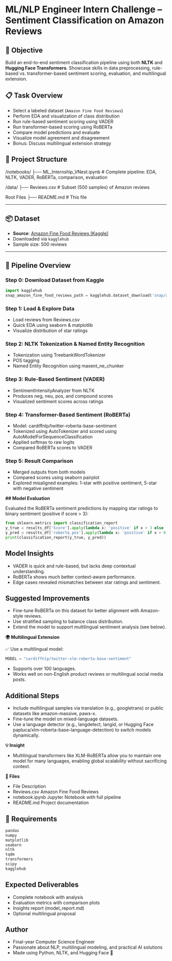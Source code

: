 # ML/NLP Engineer Intern Challenge – Sentiment Classification on Amazon Reviews

## 🎯 Objective  
Build an end-to-end sentiment classification pipeline using both **NLTK** and **Hugging Face Transformers**. Showcase skills in data preprocessing, rule-based vs. transformer-based sentiment scoring, evaluation, and multilingual extension.

## 📋 Task Overview

- Select a labeled dataset (`Amazon Fine Food Reviews`)
- Perform EDA and visualization of class distribution
- Run rule-based sentiment scoring using VADER
- Run transformer-based scoring using RoBERTa
- Compare model predictions and evaluate
- Visualize model agreement and disagreement
- Bonus: Discuss multilingual extension strategy


## 📁 Project Structure

/notebooks/
├── ML_Internship_VNest.ipynb # Complete pipeline: EDA, NLTK, VADER, RoBERTa, comparison, evaluation

/data/
├── Reviews.csv # Subset (500 samples) of Amazon reviews

Root Files
├── README.md # This file

---

## 📦 Dataset

- **Source**: [Amazon Fine Food Reviews (Kaggle)](https://www.kaggle.com/datasets/snap/amazon-fine-food-reviews)
- Downloaded via `kagglehub`
- Sample size: 500 reviews

---

## 🔁 Pipeline Overview

### Step 0: Download Dataset from Kaggle

```python
import kagglehub
snap_amazon_fine_food_reviews_path = kagglehub.dataset_download('snap/amazon-fine-food-reviews')
```
### Step 1: Load & Explore Data

- Load reviews from Reviews.csv
- Quick EDA using seaborn & matplotlib
- Visualize distribution of star ratings

### Step 2: NLTK Tokenization & Named Entity Recognition

- Tokenization using TreebankWordTokenizer
- POS tagging
- Named Entity Recognition using maxent_ne_chunker
  
### Step 3: Rule-Based Sentiment (VADER)

- SentimentIntensityAnalyzer from NLTK
- Produces neg, neu, pos, and compound scores
- Visualized sentiment scores across ratings
  
### Step 4: Transformer-Based Sentiment (RoBERTa)

- Model: cardiffnlp/twitter-roberta-base-sentiment
- Tokenized using AutoTokenizer and scored using AutoModelForSequenceClassification
- Applied softmax to raw logits
- Compared RoBERTa scores to VADER

### Step 5: Result Comparison

- Merged outputs from both models
- Compared scores using seaborn pairplot
- Explored misaligned examples: 1-star with positive sentiment, 5-star with negative sentiment

**## Model Evaluation**

Evaluated the RoBERTa sentiment predictions by mapping star ratings to binary sentiment (positive if score > 3):
```python
from sklearn.metrics import classification_report
y_true = results_df['Score'].apply(lambda x: 'positive' if x > 3 else 'negative')
y_pred = results_df['roberta_pos'].apply(lambda x: 'positive' if x > 0.5 else 'negative')
print(classification_report(y_true, y_pred))
```
## Model Insights
- VADER is quick and rule-based, but lacks deep contextual understanding.
- RoBERTa shows much better context-aware performance.
- Edge cases revealed mismatches between star ratings and sentiment.

## Suggested Improvements
- Fine-tune RoBERTa on this dataset for better alignment with Amazon-style reviews.
- Use stratified sampling to balance class distribution.
- Extend the model to support multilingual sentiment analysis (see below).

**🌍 Multilingual Extension**

✅ Use a multilingual model:
```python
MODEL = "cardiffnlp/twitter-xlm-roberta-base-sentiment"
```
- Supports over 100 languages.
- Works well on non-English product reviews or multilingual social media posts.

## Additional Steps
- Include multilingual samples via translation (e.g., googletrans) or public datasets like amazon-massive, paws-x.
- Fine-tune the model on mixed-language datasets.
- Use a language detector (e.g., langdetect, langid, or Hugging Face papluca/xlm-roberta-base-language-detection) to switch models dynamically.

**💡 Insight**
- Multilingual transformers like XLM-RoBERTa allow you to maintain one model for many languages, enabling global scalability without sacrificing context.

**📁 Files**
- File	Description
- Reviews.csv	Amazon Fine Food Reviews
- notebook.ipynb	Jupyter Notebook with full pipeline
- README.md	Project documentation

## 📝 Requirements
```python
pandas
numpy
matplotlib
seaborn
nltk
tqdm
transformers
scipy
kagglehub
```
## Expected Deliverables
- Complete notebook with analysis
- Evaluation metrics with comparison plots
- Insights report (model_report.md)
- Optional multilingual proposal

## Author
- Final-year Computer Science Engineer
- Passionate about NLP, multilingual modeling, and practical AI solutions
- Made using Python, NLTK, and Hugging Face 🤗
